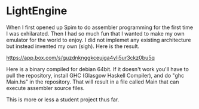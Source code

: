  # LightEngine

When I first opened up Spim to do assembler programming for the first time I was exhilarated. Then I had so much fun that I wanted to make my own emulator for the world to enjoy. I did not implemet any existing architecture but instead invented my own (sigh). Here is the result. 

https://app.box.com/s/guzdnknggkceujga4yli5ur3ckz0bu5q

Here is a binary compiled for debian 64bit. If it doesn't work you'll have to pull the repository, install GHC (Glasgow Haskell Compiler), and do "ghc Main.hs" in the repository. That will result in a file called Main that can execute assembler source files.

This is more or less a student project thus far.
